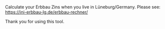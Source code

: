 Calculate your Erbbau Zins when you live in Lüneburg/Germany. 
Please see: https://ini-erbbau-lg.de/erbbau-rechner/

Thank you for using this tool.
